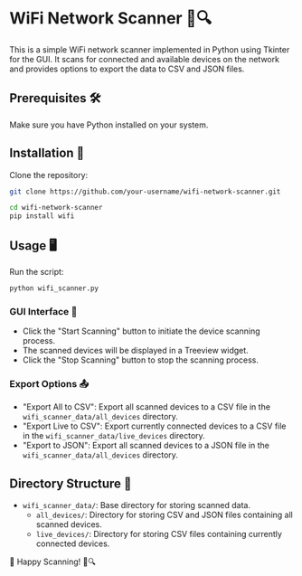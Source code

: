 # WiFi Network Scanner 📡🔍

This is a simple WiFi network scanner implemented in Python using Tkinter for the GUI. It scans for connected and available devices on the network and provides options to export the data to CSV and JSON files.

## Prerequisites 🛠️

Make sure you have Python installed on your system.

## Installation 🚀

Clone the repository:

```bash
git clone https://github.com/your-username/wifi-network-scanner.git
```

```bash
cd wifi-network-scanner
pip install wifi
```

## Usage 🖥️

Run the script:

```bash
python wifi_scanner.py
```

### GUI Interface 📱

- Click the "Start Scanning" button to initiate the device scanning process.
- The scanned devices will be displayed in a Treeview widget.
- Click the "Stop Scanning" button to stop the scanning process.

### Export Options 📤

- "Export All to CSV": Export all scanned devices to a CSV file in the `wifi_scanner_data/all_devices` directory.
- "Export Live to CSV": Export currently connected devices to a CSV file in the `wifi_scanner_data/live_devices` directory.
- "Export to JSON": Export all scanned devices to a JSON file in the `wifi_scanner_data/all_devices` directory.

## Directory Structure 📂

- `wifi_scanner_data/`: Base directory for storing scanned data.
  - `all_devices/`: Directory for storing CSV and JSON files containing all scanned devices.
  - `live_devices/`: Directory for storing CSV files containing currently connected devices.

🚀 Happy Scanning! 📡🔍

